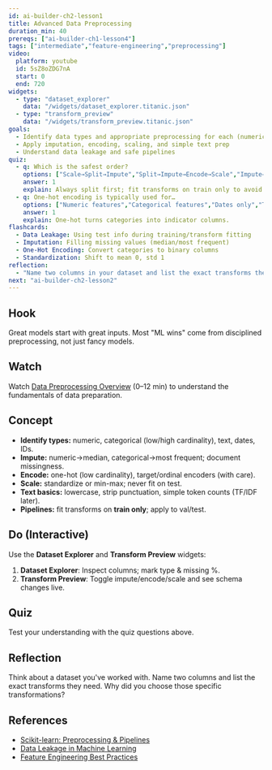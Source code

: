 ```yaml
---
id: ai-builder-ch2-lesson1
title: Advanced Data Preprocessing
duration_min: 40
prereqs: ["ai-builder-ch1-lesson4"]
tags: ["intermediate","feature-engineering","preprocessing"]
video:
  platform: youtube
  id: 5sZ8oZDG7nA
  start: 0
  end: 720
widgets:
  - type: "dataset_explorer"
    data: "/widgets/dataset_explorer.titanic.json"
  - type: "transform_preview"
    data: "/widgets/transform_preview.titanic.json"
goals:
  - Identify data types and appropriate preprocessing for each (numeric, categorical, text, dates)
  - Apply imputation, encoding, scaling, and simple text prep
  - Understand data leakage and safe pipelines
quiz:
  - q: Which is the safest order?
    options: ["Scale→Split→Impute","Split→Impute→Encode→Scale","Impute→Encode→Split","Split→Scale→Encode→Impute"]
    answer: 1
    explain: Always split first; fit transforms on train only to avoid leakage.
  - q: One-hot encoding is typically used for…
    options: ["Numeric features","Categorical features","Dates only","Targets only"]
    answer: 1
    explain: One-hot turns categories into indicator columns.
flashcards:
  - Data Leakage: Using test info during training/transform fitting
  - Imputation: Filling missing values (median/most frequent)
  - One-Hot Encoding: Convert categories to binary columns
  - Standardization: Shift to mean 0, std 1
reflection:
  - "Name two columns in your dataset and list the exact transforms they need. Why?"
next: "ai-builder-ch2-lesson2"
---
```


## Hook
Great models start with great inputs. Most "ML wins" come from disciplined preprocessing, not just fancy models.

## Watch
Watch [Data Preprocessing Overview](https://www.youtube.com/watch?v=5sZ8oZDG7nA) (0–12 min) to understand the fundamentals of data preparation.

## Concept
- **Identify types:** numeric, categorical (low/high cardinality), text, dates, IDs.
- **Impute:** numeric→median, categorical→most frequent; document missingness.
- **Encode:** one-hot (low cardinality), target/ordinal encoders (with care).
- **Scale:** standardize or min-max; never fit on test.
- **Text basics:** lowercase, strip punctuation, simple token counts (TF/IDF later).
- **Pipelines:** fit transforms on **train only**; apply to val/test.

## Do (Interactive)
Use the **Dataset Explorer** and **Transform Preview** widgets:
1. **Dataset Explorer**: Inspect columns; mark type & missing %.  
2. **Transform Preview**: Toggle impute/encode/scale and see schema changes live.

## Quiz
Test your understanding with the quiz questions above.

## Reflection
Think about a dataset you've worked with. Name two columns and list the exact transforms they need. Why did you choose those specific transformations?

## References
- [Scikit-learn: Preprocessing & Pipelines](https://scikit-learn.org/stable/modules/preprocessing.html)  
- [Data Leakage in Machine Learning](https://machinelearningmastery.com/data-leakage-machine-learning/)  
- [Feature Engineering Best Practices](https://www.kaggle.com/learn/feature-engineering)
